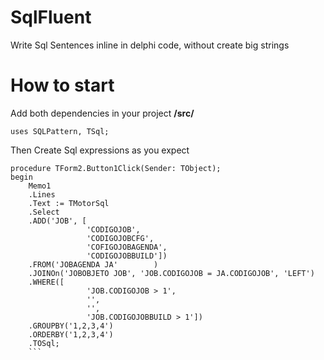 # SqlFluent
Write Sql Sentences inline in delphi code, without create big strings

# How to start

Add both dependencies in your project **/src/**

```Delphi
uses SQLPattern, TSql;
```

Then Create Sql expressions as you expect
```Delphi
procedure TForm2.Button1Click(Sender: TObject);
begin
    Memo1
    .Lines
    .Text := TMotorSql
    .Select
    .ADD('JOB', [
                 'CODIGOJOB',
                 'CODIGOJOBCFG',
                 'COFIGOJOBAGENDA',
                 'CODIGOJOBBUILD'])
    .FROM('JOBAGENDA JA'        )
    .JOINOn('JOBOBJETO JOB', 'JOB.CODIGOJOB = JA.CODIGOJOB', 'LEFT')
    .WHERE([
                 'JOB.CODIGOJOB > 1',
                 '',
                 '',
                 'JOB.CODIGOJOBBUILD > 1'])
    .GROUPBY('1,2,3,4')
    .ORDERBY('1,2,3,4')
    .TOSql;
    ```
